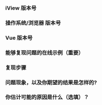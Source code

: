 <!--
issue 仅用于提交 bug 或 feature 及 文档错误，其余疑问恕不作答。提问前请先阅读 https://github.com/iview/iview/issues/79 和相关文档后，考虑是否开启issue。
 -->
<!--
我们十分感谢有价值的 issue 贡献者，所以请填写以下内容。如果提问不符要求、在文档中已有解答、已有相同 issue，我们将直接 close，感谢理解。
 -->
<!--
点击 Preview 按钮预览，无误后再提交 issue
-->

### iView 版本号
<!-- 2.0.0-rc.5 -->

### 操作系统/浏览器 版本号
<!-- macOS/Chrome 56 -->

### Vue 版本号
<!-- 2.2.1 -->

### 能够复现问题的在线示例（重要）
<!-- 使用下面的在线链接快速创建示例 -->
<!-- https://codepen.io/anon/pen/BWwVoy -->

### 复现步骤

### 问题现象，以及你期望的结果是怎样的?

### 你估计可能的原因是什么（选填）？

